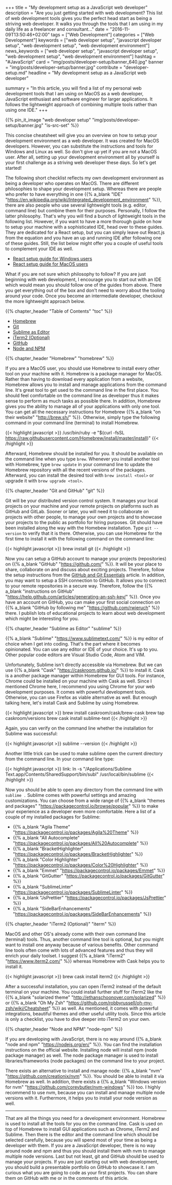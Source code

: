 +++
title = "My development setup as a JavaScript web developer"
description = "Are you just getting started with web development? This list of web development tools gives you the perfect head start as being a striving web developer. It walks you through the tools that I am using in my daily life as a freelancer and consultant..."
date = "2016-11-09T13:50:46+02:00"
tags = ["Web Development"]
categories = ["Web Development"]
keywords = ["web developer setup", "javascript developer setup", "web development setup", "web development environment"]
news_keywords = ["web developer setup", "javascript developer setup", "web development setup", "web development environment"]
hashtag = "#JavaScript"
card = "img/posts/developer-setup/banner_640.jpg"
banner = "img/posts/developer-setup/banner.jpg"
contribute = "developer-setup.md"
headline = "My development setup as a JavaScript web developer"

summary = "In this article, you will find a list of my personal web development tools that I am using on MacOS as a web developer, JavaScript enthusiast and software engineer for larger applications. It follows the lightweight approach of combining multiple tools rather than using one IDE."
+++

{{% pin_it_image "web developer setup" "img/posts/developer-setup/banner.jpg" "is-src-set" %}}

This concise cheatsheet will give you an overview on how to setup your development environment as a web developer. It was created for MacOS developers. However, you can substitute the instructions and tools for Windows and Linux as well. So don't give up yet if you are not a MacOS user. After all, setting up your development environment all by yourself is your first challenge as a striving web developer these days. So let's get started!

The following short checklist reflects my own development environment as being a developer who operates on MacOS. There are different philosophies to shape your development setup. Whereas there are people who prefer to have everything in one {{% a_blank "IDE" "https://en.wikipedia.org/wiki/Integrated_development_environment" %}}, there are also people who use several lightweight tools (e.g. editor, command line) but combine them for their purposes. Personally, I follow the latter philosophy. That's why you will find a bunch of lightweight tools in the following list. However, if you want to have a more thorough guide on how to setup your machine with a sophisticated IDE, head over to these guides. They are dedicated for a React setup, but you can simply leave out React.js from the equation and you have an up and running IDE after following one of these guides. Still, the list below might offer you a couple of useful tools to complement your IDE as well.

* [React setup guide for Windows users](https://www.robinwieruch.de/react-js-windows-setup)
* [React setup guide for MacOS users](https://www.robinwieruch.de/react-js-macos-setup)

What if you are not sure which philosophy to follow? If you are just beginning with web development, I encourage you to start out with an IDE which would mean you should follow one of the guides from above. There you get everything out of the box and don't need to worry about the tooling around your code. Once you become an intermediate developer, checkout the more lightweight approach below.

{{% chapter_header "Table of Contents" "toc" %}}

* [Homebrew](#homebrew)
* [Git](#git)
* [Sublime as Editor](#sublime)
* [iTerm2 (Optional)](#iterm)
* [GitHub](#github)
* [Node and NPM](#node-npm)

{{% chapter_header "Homebrew" "homebrew" %}}

If you are a MacOS user, you should use Homebrew to install every other tool on your machine with it. Homebrew is a package manager for MacOS. Rather than having to download every application from a website, Homebrew allows you to install and manage applications from the command line. It's great tool to get used to the command line in the first place. You should feel comfortable on the command line as developer thus it makes sense to perform as much tasks as possible there. In addition, Homebrew gives you the ability to manage all of your applications with only one tool. You can get all the necessary instructions for Homebrew {{% a_blank "on their website" "http://brew.sh/" %}}. Otherwise, simply type the following command in your command line (terminal) to install Homebrew.

{{< highlight javascript >}}
/usr/bin/ruby -e "$(curl -fsSL https://raw.githubusercontent.com/Homebrew/install/master/install)"
{{< /highlight >}}

Afterward, Homebrew should be installed for you. It should be available on the command line when you type `brew`. Whenever you install another tool with Homebrew, type `brew update` in your command line to update the Homebrew repository with all the recent versions of the packages. Afterward, you can install the desired tool with `brew install <tool>` or upgrade it with `brew upgrade <tool>`.

{{% chapter_header "Git and GitHub" "git" %}}

Git will be your distributed version control system. It manages your local projects on your machine and your remote projects on platforms such as GitHub and GitLab. Sooner or later, you will need it to collaborate on projects with other people, to manage your own projects and to showcase your projects to the public as portfolio for hiring purposes. Git should have been installed along the way with the Homebew installation. Type `git --version` to verify that it is there. Otherwise, you can use Homebrew for the first time to install it with the following command on the command line:

{{< highlight javascript >}}
brew install git
{{< /highlight >}}

Now you can setup a GitHub account to manage your projects (repositories) on {{% a_blank "GitHub" "https://github.com/" %}}. It will be your place to share, collaborate on and discuss about exciting projects. Therefore, follow the setup instructions from the [GitHub and Git Essentials](https://www.robinwieruch.de/git-essential-commands/) article. In addition, you may want to setup a SSH connection to GitHub. It allows you to connect to your remote repositories in a secure way. Therefore, follow the {{% a_blank "instructions on GitHub" "https://help.github.com/articles/generating-an-ssh-key/" %}}. Once you have an account on GitHub, you can make your first social connection on {{% a_blank "GitHub by following me" "https://github.com/rwieruch" %}} there. I publish lots of educational projects to learn about web development which might be interesting for you.

{{% chapter_header "Sublime as Editor" "sublime" %}}

{{% a_blank "Sublime" "https://www.sublimetext.com/" %}} is my editor of choice when I get into coding. That's the part where it becomes opinionated. You can use any editor or IDE of your choice. It's up to you. Other popular code editors are Visual Studio Code, Atom and VIM.

Unfortunately, Sublime isn't directly accessible via Homebrew. But we can use {{% a_blank "Cask" "https://caskroom.github.io/" %}} to install it. Cask is a another package manager within Homebrew for GUI tools. For instance, Chrome could be installed on your machine with Cask as well. Since I mentioned Chrome here, I recommend you using Chrome for your web development purposes. It comes with powerful development tools. Otherwise, you can use Firefox as viable alternative as well. But enough talking here, let's install Cask and Sublime by using Homebrew.

{{< highlight javascript >}}
brew install caskroom/cask/brew-cask
brew tap caskroom/versions
brew cask install sublime-text
{{< /highlight >}}

Again, you can verify on the command line whether the installation for Sublime was successful:

{{< highlight javascript >}}
sublime --version
{{< /highlight >}}

Another little trick can be used to make sublime open the current directory from the command line. In your command line type:

{{< highlight javascript >}}
link: ln -s "/Applications/Sublime Text.app/Contents/SharedSupport/bin/subl" /usr/local/bin/sublime
{{< /highlight >}}

Now you should be able to open any directory from the command line with `sublime .` Sublime comes with powerful settings and amazing customizations. You can choose from a wide range of {{% a_blank "themes and packages" "https://packagecontrol.io/browse/popular" %}} to make your experience as a developer even more comfortable. Here a list of a couple of my installed packages for Sublime:

* {{% a_blank "Agila Theme" "https://packagecontrol.io/packages/Agila%20Theme" %}}
* {{% a_blank "All Autocomplete" "https://packagecontrol.io/packages/All%20Autocomplete" %}}
* {{% a_blank "BracketHighlighter" "https://packagecontrol.io/packages/BracketHighlighter" %}}
* {{% a_blank "Color Highlighter" "https://packagecontrol.io/packages/Color%20Highlighter" %}}
* {{% a_blank "Emmet" "https://packagecontrol.io/packages/Emmet" %}}
* {{% a_blank "GitGutter" "https://packagecontrol.io/packages/GitGutter" %}}
* {{% a_blank "SublimeLinter" "https://packagecontrol.io/packages/SublimeLinter" %}}
* {{% a_blank "JsPrettier" "https://packagecontrol.io/packages/JsPrettier" %}}
* {{% a_blank "SideBarEnhancements" "https://packagecontrol.io/packages/SideBarEnhancements" %}}

{{% chapter_header "iTerm2 (Optional)" "iterm" %}}

MacOS and other OS's already come with their own command line (terminal) tools. Thus, another command line tool is optional, but you might want to install one anyway because of various benefits. Other command line tools often come with lots of advanced features and thus they will enrich your daily toolset. I suggest {{% a_blank "iTerm2" "https://www.iterm2.com/" %}} whereas Homebrew with Cask helps you to install it.

{{< highlight javascript >}}
brew cask install iterm2
{{< /highlight >}}

After a successful installation, you can open iTerm2 instead of the default terminal on your machine. You could install further stuff for iTerm2 like the {{% a_blank "solarized theme" "http://ethanschoonover.com/solarized" %}} or {{% a_blank "Oh My Zsh" "https://github.com/robbyrussell/oh-my-zsh/wiki/Cheatsheet" %}} as well. As mentioned, it comes with powerful integrations, beautiful themes and other useful utility tools. Since this article is only a checklist, you have to dive deeper into iTerm2 on your own.

{{% chapter_header "Node and NPM" "node-npm" %}}

If you are developing with JavaScript, there is no way around {{% a_blank "node and npm" "https://nodejs.org/en/" %}}. You can find the installation instructions on the official website. Installing node will install npm (node package manager) as well. The node package manager is used to install libraries/frameworks (node packages) on the command line to your project.

There exists an alternative to install and manage node: {{% a_blank "nvm" "https://github.com/creationix/nvm" %}}. You should be able to install it via Homebrew as well. In addition, there exists a {{% a_blank "Windows version for nvm" "https://github.com/coreybutler/nvm-windows" %}} too. I highly recommend to use nvm, because you can install and manage multiple node versions with it. Furthermore, it helps you to install your node version as well.

<hr class="section-divider">

That are all the things you need for a development environment. Homebrew is used to install all the tools for you on the command line. Cask is used on top of Homebrew to install GUI applications such as Chrome, iTerm2 and Sublime. Then there is the editor and the command line which should be selected carefully, because you will spend most of your time as being a developer with them. If you are a JavaScript developer, there is no way around node and npm and thus you should install them with nvm to manage multiple node versions. Last but not least, git and GitHub should be used to manage your projects. If you are just starting out with web development, you should build a presentable portfolio on GitHub to showcase it. I am curious what you are going to code as your first projects. You can share them on GitHub with me or in the comments of this article.
